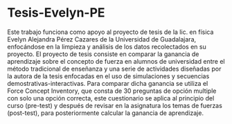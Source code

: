 # Tesis-Evelyn-PE
Este trabajo funciona como apoyo al proyecto de tesis de la lic. en física Evelyn Alejandra Pérez Cazares de la Universidad de Guadalajara, enfocándose en la limpieza y análisis de los datos recolectados en su proyecto. El proyecto de tesis consiste en comparar la ganancia de aprendizaje sobre el concepto de fuerza en alumnos de universidad entre el método tradicional de enseñanza y una serie de actividades diseñadas por la autora de la tesis enfocadas en el uso de simulaciones y secuencias demostrativas-interactivas. Para comparar dicha ganancia se utiliza el Force Concept Inventory, que consta de 30 preguntas de opción multiple con solo una opción correcta, este cuestionario se aplica al principio del curso (pre-test) y después de revisar en la asignatura los temas de fuerzas (post-test), para posteriormente calcular la ganancia de aprendizaje. 

